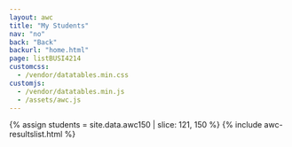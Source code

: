 ```yaml
---
layout: awc
title: "My Students"
nav: "no"
back: "Back"
backurl: "home.html"
page: listBUSI4214
customcss:
  - /vendor/datatables.min.css
customjs:
  - /vendor/datatables.min.js
  - /assets/awc.js
---
```


{% assign students = site.data.awc150 | slice: 121, 150 %}
{% include awc-resultslist.html %}
